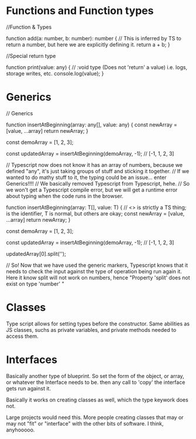 # Functions and Function types

//Function & Types

function add(a: number, b: number): number {  // This is inferred by TS to return a number, but here we are explicitly defining it.
    return a + b;
}

//Special return type

function print(value: any) {  // :void type (Does not 'return' a value) i.e. logs, storage writes, etc.
    console.log(value);
}

# Generics

// Generics

function insertAtBeginning(array: any[], value: any) {
    const newArray = [value, ...array]
    return newArray;
}

const demoArray = [1, 2, 3];

const updatedArray = insertAtBeginning(demoArray, -1); // [-1, 1, 2, 3]

// Typescript now does not know it has an array of numbers, because we defined "any", it's just taking groups of stuff and sticking it together.
// If we wanted to do mathy stuff to it, the typing could be an issue... enter Generics!!!!
// We basically removed Typescript from Typescript, hehe.
// So we won't get a Typescript compile error, but we will get a runtime error about typing when the code runs in the browser.

function insertAtBeginning<T>(array: T[], value: T) { // <> is strictly a TS thing;  <T> is the identifier, T is normal, but others are okay;
    const newArray = [value, ...array]
    return newArray;
}

const demoArray = [1, 2, 3];

const updatedArray = insertAtBeginning(demoArray, -1); // [-1, 1, 2, 3]

updatedArray[0].split('');  

// So! Now that we have used the generic markers, Typescript knows that it needs to check the input against the type of operation being run again it. Here it know split will not work on numbers, hence "Property 'split' does not exist on type 'number' "


# Classes

Type script allows for setting types before the constructor. Same abilities as JS classes, suchs as private variables, and private methods needed to access them.



# Interfaces

Basically another type of blueprint. So set the form of the object, or array, or whatever the Interface needs to be. then any call to 'copy' the interface gets run against it.

Basically it works on creating classes as well, which the type keywork does not.

Large projects would need this. More people creating classes that may or may not "fit" or "interface" with the other bits of software. I think, anyhooooo.
